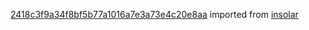 [2418c3f9a34f8bf5b77a1016a7e3a73e4c20e8aa](https://github.com/insolar/insolar/commit/2418c3f9a34f8bf5b77a1016a7e3a73e4c20e8aa) imported from [insolar](https://github.com/insolar/insolar)
